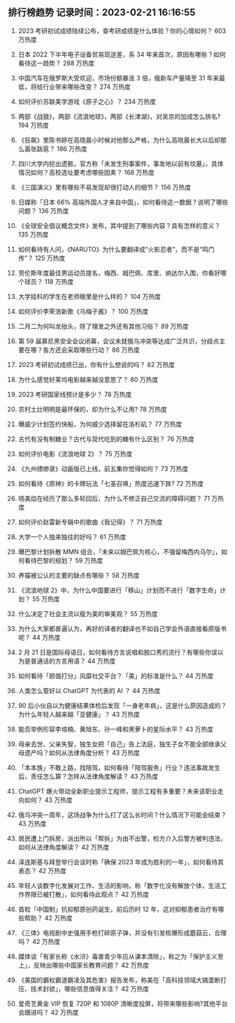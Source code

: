 
## 排行榜趋势 记录时间：2023-02-21 16:16:55
  
  1. 2023 考研初试成绩陆续公布，查考研成绩是什么体验？你的心情如何？ 603 万热度
    
  2. 日本 2022 下半年电子设备贸易现逆差，系 34 年来首次，原因有哪些？如何看待这一趋势？ 288 万热度
    
  3. 中国汽车在俄罗斯大受欢迎，市场份额暴涨 3 倍，俄新车产量降至 31 年来最低，将给行业带来哪些改变？ 274 万热度
    
  4. 如何评价苏联美学游戏《原子之心》？ 234 万热度
    
  5. 两部《战狼》，两部《流浪地球》，两部《长津湖》，对吴京的加成怎么排名? 194 万热度
    
  6. 《狂飙》里陈书婷在高晓晨小时候对他那么严格，为什么高晓晨长大以后却那么嚣张跋扈？ 186 万热度
    
  7. 四川大学内挖出遗骸，官方称「未发生刑事案件，事发地以前有坟墓」，具体情况如何？高校选址要考虑哪些因素？ 168 万热度
    
  8. 《三国演义》里有哪些不易发现却很打动人的细节？ 156 万热度
    
  9. 日媒称「日本 66% 高端外国人才来自中国」，如何看待这一数据？说明了哪些问题？ 136 万热度
    
  10. 《全球安全倡议概念文件》发布，其中提到了哪些内容？具有怎样的意义？ 135 万热度
    
  11. 如何看待有人问，《NARUTO》为什么要翻译成“火影忍者”，而不是“鸣门传”？ 125 万热度
    
  12. 劳伦斯年度最佳男运动员提名，梅西、姆巴佩、库里、纳达尔入围，你看好哪个球员？ 118 万热度
    
  13. 大学挂科的学生在老师眼里是什么样的？ 104 万热度
    
  14. 如何评价李荣浩新歌《乌梅子酱》？ 100 万热度
    
  15. 二月二为何叫龙抬头，除了理发之外还有其他习俗？ 89 万热度
    
  16. 第 59 届慕尼黑安全会议闭幕，会议未就俄乌冲突等达成广泛共识，分歧点主要在哪？各方还会采取哪些行动？ 86 万热度
    
  17. 2023 考研初试成绩已出，你有什么想说的吗？ 82 万热度
    
  18. 为什么感觉好莱坞电影越来越没意思了？ 80 万热度
    
  19. 2023 考研国家线预计是多少？ 78 万热度
    
  20. 农村土灶明明是最环保的，却为什么不让用? 78 万热度
    
  21. 曝威少计划签约快船，为何威少选择留在洛杉矶？ 77 万热度
    
  22. 古代有没有制糖业？古代与现代吃到的糖有什么区别？ 76 万热度
    
  23. 如何评价电影《流浪地球 2》？ 75 万热度
    
  24. 《九州缥缈录》动画版已上线，前五集你觉得如何？ 73 万热度
    
  25. 如何看待《原神》的卡牌玩法「七圣召唤」热度迅速下跌? 72 万热度
    
  26. 晓美焰在经历了那么多轮回后，为什么不修正自己交流的障碍问题？ 71 万热度
    
  27. 如何评价赵雷新专辑中的歌曲《我记得》？ 71 万热度
    
  28. 大学一个人独来独往的好吗？ 61 万热度
    
  29. 曝巴黎计划拆散 MMN 组合，「未来以姆巴佩为核心，不强留梅西内马尔」，如何看待巴黎的规划？ 59 万热度
    
  30. 养猫被公认的主要的缺点有哪些？ 58 万热度
    
  31. 《流浪地球 2》中，为什么中国要进行「移山」计划而不进行「数字生命」计划？ 55 万热度
    
  32. 什么决定了社会主流以瘦为美的审美观？ 55 万热度
    
  33. 为什么大家都普遍认为，再好的译者的翻译也不如自己学会外语直接看原版书呢？ 44 万热度
    
  34. 2 月 21 日是国际母语日，如何看待方言说唱和脱口秀的流行？有哪些你误以为是普通话的方言用语？ 44 万热度
    
  35. 如何看待「颜值打分」风靡社交平台？「美」的标准是什么？ 44 万热度
    
  36. 人类怎么管好以 ChatGPT 为代表的 AI ？ 44 万热度
    
  37. 90 后小伙自以为健康结果体检后发现「一身老年病」，这是什么原因造成的？为什么年轻人越来越「亚健康」？ 43 万热度
    
  38. 能否举例形容李培楠、黄旭东、孙一峰和黑萝卜的星际水平？ 43 万热度
    
  39. 母亲去世、父亲失智，独生女把「自己」告上法庭，独生子女不能全部继承父母遗产吗？如何从法律角度分析？ 43 万热度
    
  40. 「本本族」不敢上路，找陪驾，如何看待「陪驾服务」行业？违法事故发生后，责任怎么算？怎样从法律角度解读？ 43 万热度
    
  41. ChatGPT 爆火带动全新职业提示工程师，提示工程有多重要？未来该职业走向如何？ 43 万热度
    
  42. 俄乌冲突一周年，这场战争为什么打了这么长时间？什么情况下可能会结束？ 43 万热度
    
  43. 居民遭上门拆房，派出所以「帮拆」为由不出警，检方介入后警方被判违法，如何从法律角度解读？ 42 万热度
    
  44. 泽连斯基与拜登举行会谈时称「确保 2023 年成为胜利的一年」，如何看待其表态？ 42 万热度
    
  45. 年轻人谈数字化发展对工作、生活的影响，称「数字化没有解放个体，生活工作界限已被打散」，如何看待此观点？ 42 万热度
    
  46. 首粒「中国制」抗抑郁原创药诞生，前后历时 12 年，这对抑郁患者治疗有哪些帮助？ 42 万热度
    
  47. 《三体》电视剧中史强用手枪打碎原子弹，并没有引发核爆形成蘑菇云，合理吗？ 42 万热度
    
  48. 媒体谈「有家长称《水浒》毒害青少年应从课本清除」，称之为「保护主义至上」，反映出哪些中国家长教育问题？ 42 万热度
    
  49. 《美国的霸权霸道霸凌及其危害》报告发布，称美在「高科技领域大搞垄断打压、技术封锁」，哪些信息值得关注？ 42 万热度
    
  50. 爱奇艺黄金 VIP 恢复 720P 和 1080P 清晰度投屏，将带来哪些影响?其他平台会跟进吗？ 42 万热度
    